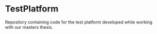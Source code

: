 # TestPlatform
Repository containing code for the test platform developed while working with our masters thesis.
